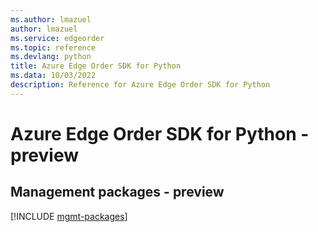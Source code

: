 ```yaml
---
ms.author: lmazuel
author: lmazuel
ms.service: edgeorder
ms.topic: reference
ms.devlang: python
title: Azure Edge Order SDK for Python
ms.data: 10/03/2022
description: Reference for Azure Edge Order SDK for Python
---
```

# Azure Edge Order SDK for Python - preview

## Management packages - preview
[!INCLUDE [mgmt-packages](edge-order-mgmt-index.md)]
